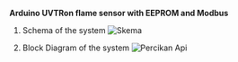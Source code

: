 **Arduino UVTRon flame sensor with EEPROM and Modbus**

1. Schema of the system
![Skema](https://user-images.githubusercontent.com/91511467/204539842-fa5a8da5-a22f-46d3-b7fa-49cd82759922.jpg)

2. Block Diagram of the system
![Percikan Api](https://user-images.githubusercontent.com/91511467/204540280-1d1319b3-4107-4c88-9c58-23b71e580b71.jpg)
